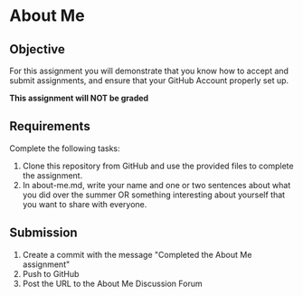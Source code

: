 # About Me 

## Objective
For this assignment you will demonstrate that you know how to accept and submit assignments, and ensure that your GitHub Account properly set up. 

**This assignment will NOT be graded**

## Requirements  
Complete the following tasks:
1. Clone this repository from GitHub and use the provided files to complete the assignment.
2. In about-me.md, write your name and one or two sentences about what you did over the summer OR something interesting about yourself that you want to share with everyone.

## Submission
1. Create a commit with the message "Completed the About Me assignment"
2. Push to GitHub
3. Post the URL to the About Me Discussion Forum


